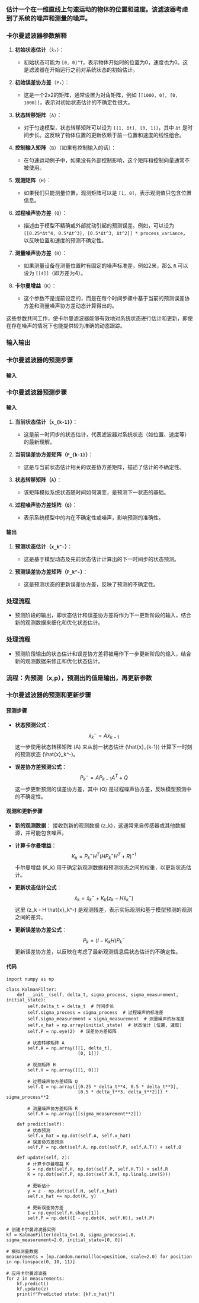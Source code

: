 ### 估计一个在一维直线上匀速运动的物体的位置和速度。该滤波器考虑到了系统的噪声和测量的噪声。
### 卡尔曼滤波器参数解释

1. **初始状态估计**（`x̂₀`）：
   - 初始状态可能为 `[0, 0]^T`，表示物体开始时的位置为0，速度也为0。这是滤波器在开始运行之前对系统状态的初始估计。

2. **初始误差协方差**（`P₀`）：
   - 这是一个2x2的矩阵，通常设置为对角矩阵，例如 `[[1000, 0], [0, 1000]]`，表示对初始状态估计的不确定性很大。

3. **状态转移矩阵**（`A`）：
   - 对于匀速模型，状态转移矩阵可以设为 `[[1, Δt], [0, 1]]`，其中 `Δt` 是时间步长。这反映了物体位置的更新依赖于前一位置和速度的线性组合。

4. **控制输入矩阵**（`B`）（如果有控制输入的话）：
   - 在匀速运动例子中，如果没有外部控制影响，这个矩阵和控制向量通常不被使用。

5. **观测矩阵**（`H`）：
   - 如果我们只能测量位置，观测矩阵可以是 `[1, 0]`，表示观测值只包含位置信息。

6. **过程噪声协方差**（`Q`）：
   - 描述由于模型不精确或外部扰动引起的预测误差。例如，可以设为 `[[0.25*Δt^4, 0.5*Δt^3], [0.5*Δt^3, Δt^2]] * process_variance`，以反映位置和速度的预测不确定性。

7. **测量噪声协方差**（`R`）：
   - 如果测量设备在测量位置时有固定的噪声标准差，例如2米，那么 `R` 可以设为 `[[4]]`（即方差为4）。

8. **卡尔曼增益**（`K`）：
   - 这个参数不是提前设定的，而是在每个时间步骤中基于当前的预测误差协方差和测量噪声协方差动态计算得出的。


这些参数共同工作，使卡尔曼滤波器能够有效地对系统状态进行估计和更新，即使在存在噪声的情况下也能提供较为准确的动态跟踪。
### 输入输出
### 卡尔曼滤波器的预测步骤

#### 输入
### 卡尔曼滤波器预测步骤

#### 输入
1. **当前状态估计（`x_{k-1}`）**：
   - 这是前一时间步的状态估计，代表滤波器对系统状态（如位置、速度等）的最新理解。

2. **当前误差协方差矩阵（`P_{k-1}`）**：
   - 这是与当前状态估计相关的误差协方差矩阵，描述了估计的不确定性。

3. **状态转移矩阵（`A`）**：
   - 该矩阵模拟系统状态随时间如何演变，是预测下一状态的基础。

4. **过程噪声协方差矩阵（`Q`）**：
   - 表示系统模型中的内在不确定性或噪声，影响预测的准确性。

#### 输出
1. **预测状态估计（`x_k^-`）**：
   - 这是基于模型动态及先前状态估计计算出的下一时间步的状态预测。

2. **预测误差协方差矩阵（`P_k^-`）**：
   - 这是预测状态的更新误差协方差，反映了预测的不确定性。

### 处理流程
- 预测阶段的输出，即状态估计和误差协方差将作为下一更新阶段的输入，结合新的观测数据来细化和优化状态估计。


### 处理流程
- 预测阶段输出的状态估计和误差协方差将被用作下一步更新阶段的输入，结合新的观测数据来修正和优化状态估计。

### 流程：先预测（x,p），预测出的值是输出，再更新参数
### 卡尔曼滤波器的预测和更新步骤

#### 预测步骤
- **状态预测公式**：
  $$
  \hat{x}_k^- = A \hat{x}_{k-1}
  $$
  这一步使用状态转移矩阵 \(A\) 来从前一状态估计 \(\hat{x}_{k-1}\) 计算下一时刻的预测状态 \(\hat{x}_k^-\)。

- **误差协方差预测公式**：
  $$
  P_k^- = A P_{k-1} A^T + Q
  $$
  这一步更新预测的误差协方差，其中 \(Q\) 是过程噪声协方差，反映模型预测中的不确定性。

#### 观测和更新步骤
- **新的观测数据**：
  接收到新的观测数据 \(z_k\)，这通常来自传感器或其他数据源，并可能包含噪声。

- **计算卡尔曼增益**：
  $$
  K_k = P_k^- H^T (H P_k^- H^T + R)^{-1}
  $$
  卡尔曼增益 \(K_k\) 用于确定新观测数据和预测状态之间的权重，以更新状态估计。

- **更新状态估计公式**：
  $$
  \hat{x}_k = \hat{x}_k^- + K_k (z_k - H \hat{x}_k^-)
  $$
  这里 \(z_k - H \hat{x}_k^-\) 是观测残差，表示实际观测和基于模型预测的观测之间的差异。

- **更新误差协方差公式**：
  $$
  P_k = (I - K_k H) P_k^-
  $$
  更新误差协方差，以反映在考虑了最新观测信息后状态估计的不确定性。

#### 代码
```
import numpy as np

class KalmanFilter:
    def __init__(self, delta_t, sigma_process, sigma_measurement, initial_state):
        self.delta_t = delta_t  # 时间步长
        self.sigma_process = sigma_process  # 过程噪声的标准差
        self.sigma_measurement = sigma_measurement  # 测量噪声的标准差
        self.x_hat = np.array(initial_state)  # 状态估计 [位置, 速度]
        self.P = np.eye(2)  # 误差协方差矩阵

        # 状态转移矩阵 A
        self.A = np.array([[1, delta_t],
                           [0, 1]])

        # 观测矩阵 H
        self.H = np.array([[1, 0]])

        # 过程噪声协方差矩阵 Q
        self.Q = np.array([[0.25 * delta_t**4, 0.5 * delta_t**3],
                           [0.5 * delta_t**3, delta_t**2]]) * sigma_process**2

        # 测量噪声协方差矩阵 R
        self.R = np.array([[sigma_measurement**2]])

    def predict(self):
        # 状态预测
        self.x_hat = np.dot(self.A, self.x_hat)
        # 误差协方差预测
        self.P = np.dot(self.A, np.dot(self.P, self.A.T)) + self.Q

    def update(self, z):
        # 计算卡尔曼增益 K
        S = np.dot(self.H, np.dot(self.P, self.H.T)) + self.R
        K = np.dot(self.P, np.dot(self.H.T, np.linalg.inv(S)))

        # 更新估计
        y = z - np.dot(self.H, self.x_hat)
        self.x_hat += np.dot(K, y)

        # 更新误差协方差
        I = np.eye(self.H.shape[1])
        self.P = np.dot((I - np.dot(K, self.H)), self.P)

# 创建卡尔曼滤波器实例
kf = KalmanFilter(delta_t=1.0, sigma_process=1.0, sigma_measurement=2.0, initial_state=[0, 0])

# 模拟测量数据
measurements = [np.random.normal(loc=position, scale=2.0) for position in np.linspace(0, 10, 11)]

# 应用卡尔曼滤波器
for z in measurements:
    kf.predict()
    kf.update(z)
    print(f"Predicted state: {kf.x_hat}")


```
